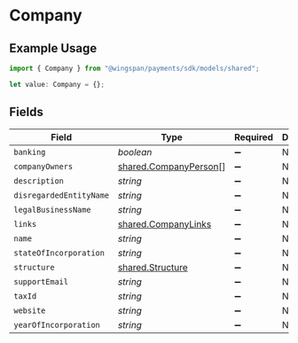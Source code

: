 # Company

## Example Usage

```typescript
import { Company } from "@wingspan/payments/sdk/models/shared";

let value: Company = {};
```

## Fields

| Field                                                                 | Type                                                                  | Required                                                              | Description                                                           |
| --------------------------------------------------------------------- | --------------------------------------------------------------------- | --------------------------------------------------------------------- | --------------------------------------------------------------------- |
| `banking`                                                             | *boolean*                                                             | :heavy_minus_sign:                                                    | N/A                                                                   |
| `companyOwners`                                                       | [shared.CompanyPerson](../../../sdk/models/shared/companyperson.md)[] | :heavy_minus_sign:                                                    | N/A                                                                   |
| `description`                                                         | *string*                                                              | :heavy_minus_sign:                                                    | N/A                                                                   |
| `disregardedEntityName`                                               | *string*                                                              | :heavy_minus_sign:                                                    | N/A                                                                   |
| `legalBusinessName`                                                   | *string*                                                              | :heavy_minus_sign:                                                    | N/A                                                                   |
| `links`                                                               | [shared.CompanyLinks](../../../sdk/models/shared/companylinks.md)     | :heavy_minus_sign:                                                    | N/A                                                                   |
| `name`                                                                | *string*                                                              | :heavy_minus_sign:                                                    | N/A                                                                   |
| `stateOfIncorporation`                                                | *string*                                                              | :heavy_minus_sign:                                                    | N/A                                                                   |
| `structure`                                                           | [shared.Structure](../../../sdk/models/shared/structure.md)           | :heavy_minus_sign:                                                    | N/A                                                                   |
| `supportEmail`                                                        | *string*                                                              | :heavy_minus_sign:                                                    | N/A                                                                   |
| `taxId`                                                               | *string*                                                              | :heavy_minus_sign:                                                    | N/A                                                                   |
| `website`                                                             | *string*                                                              | :heavy_minus_sign:                                                    | N/A                                                                   |
| `yearOfIncorporation`                                                 | *string*                                                              | :heavy_minus_sign:                                                    | N/A                                                                   |
